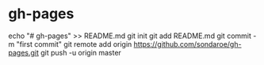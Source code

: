 # gh-pages
echo "# gh-pages" >> README.md
git init
git add README.md
git commit -m "first commit"
git remote add origin https://github.com/sondaroe/gh-pages.git
git push -u origin master
